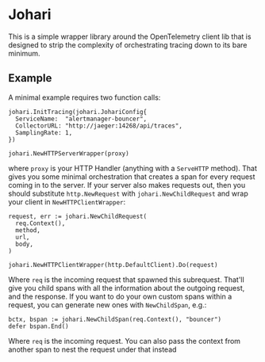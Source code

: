 # Johari

This is a simple wrapper library around the OpenTelemetry client lib that is designed to strip the complexity of orchestrating tracing down to its bare minimum.

## Example

A minimal example requires two function calls:

```
johari.InitTracing(johari.JohariConfig{
  ServiceName:  "alertmanager-bouncer",
  CollectorURL: "http://jaeger:14268/api/traces",
  SamplingRate: 1,
})

johari.NewHTTPServerWrapper(proxy)
```

where `proxy` is your HTTP Handler (anything with a `ServeHTTP` method). That gives you some minimal orchestration that creates a span for every request coming in to the server. If your server also makes requests out, then you should substitute `http.NewRequest` with `johari.NewChildRequest` and wrap your client in `NewHTTPClientWrapper`:

```
request, err := johari.NewChildRequest(
  req.Context(),
  method,
  url,
  body,
)

johari.NewHTTPClientWrapper(http.DefaultClient).Do(request)
```

Where `req` is the incoming request that spawned this subrequest. That'll give you child spans with all the information about the outgoing request, and the response. If you want to do your own custom spans within a request, you can generate new ones with `NewChildSpan`, e.g.:

```
bctx, bspan := johari.NewChildSpan(req.Context(), "bouncer")
defer bspan.End()
```

Where `req` is the incoming request. You can also pass the context from another span to nest the request under that instead